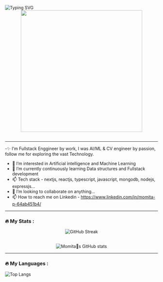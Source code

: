 
<div>
<img src="https://readme-typing-svg.demolab.com?font=Finger+Paint&weight=500&size=72&pause=1000&center=true&vCenter=true&width=1000&height=100&lines=%F0%9F%91%8B+Hi%2C+I%E2%80%99m+Momita+Pal;SDE+from+Delhi%2C+India;I+do+WebD%2C+CV%2C+ML" alt="Typing SVG" />
</div>
<div id="header" align="center">
  <img src="https://media.giphy.com/media/L1R1tvI9svkIWwpVYr/giphy.gif" width="400"/>
</div>
</br>

---

-✨ I'm Fullstack Enggineer by work, I was AI/ML & CV engineer by passion, follow me for exploring the vast Technology.
- 👀 I’m interested in Artificial intelligence and Machine Learning
- 🌱 I’m currently continuously learning Data structures and Fullstack development
- 📫 Tech stack - nextjs, reactjs, typescript, javascript, mongodb, nodejs, expressjs...
- 💞️ I’m looking to collaborate on anything...
- 📫 How to reach me on Linkedin - https://www.linkedin.com/in/momita-p-64ab451b4/


<!---
Momita19/Momita19 is a ✨ special ✨ repository because its `README.md` (this file) appears on your GitHub profile.
You can click the Preview link to take a look at your changes.
--->

---

### :fire: My Stats :

<div align="center">
<img src="https://streak-stats.demolab.com?user=momita19&amp;theme=transparent&amp;border_radius=7&amp;card_width=500" alt="GitHub Streak">
</div>

<div/>
</br>


<div align="center">
  <p><img src="https://github-readme-stats.vercel.app/api?username=momita19&amp;theme=transparent&amp;show_icons=true" alt="Momita&#19;s GitHub stats"></p>
  </div>
  
  
  
---

### :fire: My Languages :
  <img src="https://github-readme-stats.vercel.app/api/top-langs/?username=momita19" alt="Top Langs">

